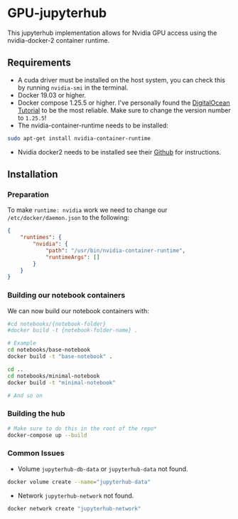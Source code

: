# GPU-jupyterhub
This jupyterhub implementation allows for Nvidia GPU access using the nvidia-docker-2 container runtime.

## Requirements
- A cuda driver must be installed on the host system, you can check this by running `nvidia-smi` in the terminal.
- Docker 19.03 or higher.
- Docker compose 1.25.5 or higher.
I've personally found the [DigitalOcean Tutorial](https://www.digitalocean.com/community/tutorials/how-to-install-docker-compose-on-ubuntu-18-04) to be the most reliable. Make sure to change the version number to `1.25.5`!
- The nvidia-container-runtime needs to be installed:
```bash
sudo apt-get install nvidia-container-runtime
```
- Nvidia docker2 needs to be installed see their [Github](https://github.com/NVIDIA/nvidia-docker) for instructions.


## Installation
### Preparation
To make `runtime: nvidia` work we need to change our `/etc/docker/daemon.json` to the following:
```json
{
    "runtimes": {
        "nvidia": {
            "path": "/usr/bin/nvidia-container-runtime",
            "runtimeArgs": []
        }
    }
}

```

### Building our notebook containers
We can now build our notebook containers with:
```bash
#cd notebooks/{notebook-folder}
#docker build -t {notebook-folder-name} .

# Example
cd notebooks/base-notebook
docker build -t "base-notebook" .

cd ..
cd notebooks/minimal-notebook
docker build -t "minimal-notebook"

# And so on
```

### Building the hub
```bash
# Make sure to do this in the root of the repo*
docker-compose up --build
```

### Common Issues
- Volume `jupyterhub-db-data` or `jupyterhub-data` not found.
```bash
docker volume create --name="jupyterhub-data"
```
- Network `jupyterhub-network` not found.
```bash
docker network create "jupyterhub-network"
```

